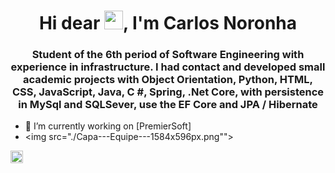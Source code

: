 <h1 align="center">Hi dear <img src="https://raw.githubusercontent.com/kaueMarques/kaueMarques/master/hi.gif" width="30px">, I'm Carlos Noronha</h1>
<h3 align="center">Student of the 6th period of Software Engineering with experience in infrastructure. I had
contact and developed small academic projects with Object Orientation, Python,
HTML, CSS, JavaScript, Java, C #, Spring, .Net Core, with persistence in MySql and
SQLSever, use the EF Core and JPA / Hibernate</h3>


- 🔭 I’m currently working on [PremierSoft]
- <img src="./Capa---Equipe---1584x596px.png"">


<a href="https://www.linkedin.com/in/carlos-andre-noronha-235219bb/" target="blank"><img align="center" src="https://cdn.jsdelivr.net/npm/simple-icons@3.0.1/icons/linkedin.svg" alt="Carlos Noronha" height="20" width="20" /></a>


